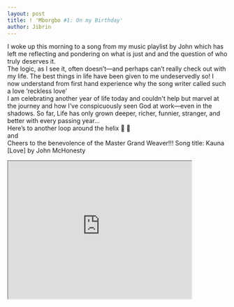 ```yaml
---
layout: post
title: ! 'Mborgbo #1: On my Birthday'
author: Jibrin
---
```


I woke up this morning to a song from my music playlist by John which has left me reflecting and pondering on what is just and and the question of who truly deserves it. <br>The logic, as I see it, often doesn’t—and perhaps can’t really check out with my life. The best things in life have been given to me undeservedly so! I now understand from first hand experience why the song writer called such a love ‘reckless love’
<br>I am celebrating another year of life today and couldn't help but marvel at the journey and how I’ve conspicuously seen God at work—even in the shadows. So far,  Life has only grown deeper, richer, funnier, stranger, and better with every passing year...
<br>Here’s to another loop around the helix 🍻 🧬 <br>
and <br>
Cheers to the benevolence of the Master Grand Weaver!!!
Song title: Kauna [Love] by John McHonesty

<iframe width="420" height="315"
src="https://www.youtube.com/embed/gGv-kz21SCw">
</iframe>
